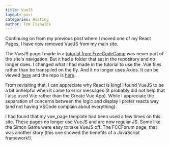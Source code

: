 ```yaml
---
title: VueJS
layout: post
categories: Hosting
author: Tom Fishwick
---
```


Continuing on from my previous post where I moved one of my React Pages, I have now removed VueJS from my main site.

The VueJS page I made in a [tutorial from FreeCodeCamp](https://www.freecodecamp.org/news/build-a-portfolio-with-vuejs/) was never part of the site's navigation.
But it had a folder that sat in the repository and no longer does.
I changed what I had made in the tutorial to use the .Vue files rather than be transpiled on the fly.
And it no longer uses Axios.
It can be viewed [here](https://link477.com/Link477Vue/#/) and the repo is [here](https://github.com/SL477/Link477Vue).

From revisiting that, I can appreciate why React is king!
I found VueJS to be a bit unhelpful when it came to error messages (it probably did not help that I also used Vite rather than the Create Vue App).
While I appreciate the separation of concerns between the logic and display I prefer reacts way (and not having VSCode complain about everything).

I had found that my vue_page template had been used a few times on this site.
These pages no longer use VueJS and are now regular JS.
Some like the Simon Game were easy to take VueJS off.
The FCCForum page, that was another story (this one showed the benefits of a JavaScript framework!).
